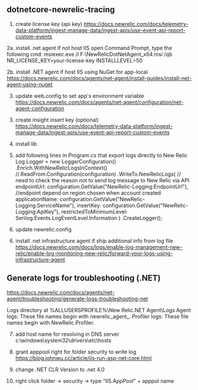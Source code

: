 ## dotnetcore-newrelic-tracing

1. create license key (api key)
https://docs.newrelic.com/docs/telemetry-data-platform/ingest-manage-data/ingest-apis/use-event-api-report-custom-events

2a. install .net agent if not host IIS
open Command Prompt, type the following cmd:
msiexec.exe /i F:\NewRelicDotNetAgent_x64.msi /qb NR_LICENSE_KEY=your-license-key INSTALLLEVEL=50

2b. install .NET agent if host IIS using NuGet for app-local
https://docs.newrelic.com/docs/agents/net-agent/install-guides/install-net-agent-using-nuget


3. update web.config to set app's environment variable
https://docs.newrelic.com/docs/agents/net-agent/configuration/net-agent-configuration

  <aspNetCore processPath="dotnet" arguments=".\Tracing-demo.dll" stdoutLogEnabled="false" stdoutLogFile=".\logs\stdout" hostingModel="inprocess">
    <environmentVariables>
      <environmentVariable name="CORECLR_ENABLE_PROFILING" value="1" />
      <environmentVariable name="CORECLR_PROFILER" value="{36032161-FFC0-4B61-B559-F6C5D41BAE5A}" />
      <environmentVariable name="NEWRELIC_INSTALL_PATH" value="C:\inetpub\wwwroot\tracing\newrelic" />
      <environmentVariable name="CORECLR_NEWRELIC_HOME" value="C:\inetpub\wwwroot\tracing\newrelic" />
    </environmentVariables>
  </aspNetCore>


3. create insight insert key (optional)
  https://docs.newrelic.com/docs/telemetry-data-platform/ingest-manage-data/ingest-apis/use-event-api-report-custom-events

4. install lib
  <PackageReference Include="NewRelic.Agent" Version="8.36.0" />
  <PackageReference Include="NewRelic.Agent.Api" Version="8.36.0" />
  <PackageReference Include="NewRelic.LogEnrichers.Serilog" Version="1.0.1" />
  <PackageReference Include="NewRelic.OpenTelemetry" Version="1.0.0-rc1.9" />
  <PackageReference Include="Newtonsoft.Json" Version="12.0.3" />
  <PackageReference Include="OpenTelemetry" Version="1.0.0-rc1.1" />
  <PackageReference Include="OpenTelemetry.Api" Version="1.0.0-rc1.1" />
  <PackageReference Include="OpenTelemetry.Extensions.Hosting" Version="1.0.0-rc1.1" />
  <PackageReference Include="OpenTelemetry.Instrumentation.AspNetCore" Version="1.0.0-rc1.1" />
  <PackageReference Include="OpenTelemetry.Instrumentation.Http" Version="1.0.0-rc1.1" />
  <PackageReference Include="Serilog" Version="2.10.0" />
  <PackageReference Include="Serilog.AspNetCore" Version="3.4.0" />
  <PackageReference Include="Serilog.Settings.Configuration" Version="3.1.0" />
  <PackageReference Include="Serilog.Sinks.File" Version="4.1.0" />
  <PackageReference Include="Serilog.Sinks.NewRelic.Logs" Version="1.0.1" />

5. add following lines in Program.cs that export logs directly to New Relic
  Log.Logger = new LoggerConfiguration()
      .Enrich.WithNewRelicLogsInContext()
      //.ReadFrom.Configuration(configuration)
      .WriteTo.NewRelicLogs(
          // need to check the reason not to send log message to New Relic via API
          endpointUrl: configuration.GetValue<string>("NewRelic-Logging:EndpointUrl"), //endpoint depend on region chosen when account created
          applicationName: configuration.GetValue<string>("NewRelic-Logging:ServiceName"),
          insertKey: configuration.GetValue<string>("NewRelic-Logging:ApiKey"),
          restrictedToMinimumLevel: Serilog.Events.LogEventLevel.Information
        )
      .CreateLogger();

6. update newrelic.config
  <distributedTracing enabled="true" excludeNewrelicHeader="false"/>

6. install .net infrastructure agent if ship additional info from log file
https://docs.newrelic.com/docs/logs/enable-log-management-new-relic/enable-log-monitoring-new-relic/forward-your-logs-using-infrastructure-agent


## Generate logs for troubleshooting (.NET)
https://docs.newrelic.com/docs/agents/net-agent/troubleshooting/generate-logs-troubleshooting-net

Logs directory at %ALLUSERSPROFILE%\New Relic\.NET Agent\Logs
Agent logs: These file names begin with newrelic_agent_.
Profiler logs: These file names begin with NewRelic.Profiler.

7. add host name for resolving in DNS server 
c:\windows\system32\drivers\etc\hosts

8. grant apppool right for folder security to write log
https://blog.johnwu.cc/article/iis-run-asp-net-core.html
1. change .NET CLR Version to .net 4.0
2. right click folder -> security -> type "IIS AppPool\" + apppol name
